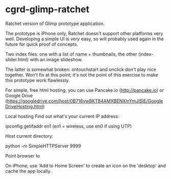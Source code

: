 cgrd-glimp-ratchet
=======================

Ratchet version of Glimp prototype application.

The prototype is iPhone only, Ratchet doesn't support other platforms very well.
Developing a simple UI is _very_ easy, so will probably used again in the future for quick proof of concepts.

Two index files: one with a list of name + thumbnails, the other (index-slider.html) with an image slideshow.

The latter is somewhat broken: ontouchstart and onclick don't play nice together. Won't fix at this point; it's not the point of this exercise to make this prototype work flawlessly.


For simple, free html hosting, you can use Pancake.io (http://pancake.io) or Google Drive (https://googledrive.com/host/0B716ywBKT84AMXBENXlnYmJISlE/GoogleDriveHosting.html)



Local hosting
Find out what's your current IP address:

ipconfig getifaddr en1
(en1 = wireless, use en0 if using UTP)


Host current directory:

python -m SimpleHTTPServer 9999


Point browser to

[ip address]:9999

On iPhone, use 'Add to Home Screen' to create an icon on the 'desktop' and cache the app locally.

